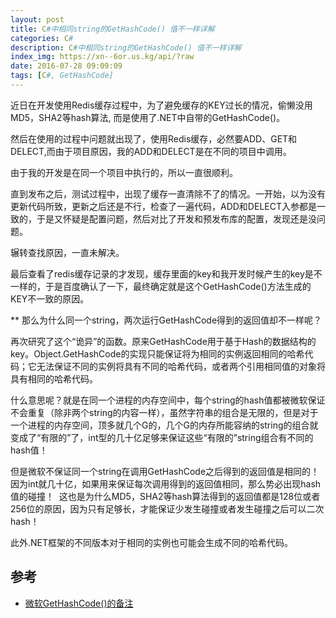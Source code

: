 ```yaml
---
layout: post
title: C#中相同string的GetHashCode() 值不一样详解
categories: C#
description: C#中相同string的GetHashCode() 值不一样详解
index_img: https://xn--6or.us.kg/api/?raw
date: 2016-07-28 09:09:09
tags: [C#, GetHashCode]
---
```


近日在开发使用Redis缓存过程中，为了避免缓存的KEY过长的情况，偷懒没用MD5，SHA2等hash算法,
而是使用了.NET中自带的GetHashCode()。

然后在使用的过程中问题就出现了，使用Redis缓存，必然要ADD、GET和DELECT,而由于项目原因，我的ADD和DELECT是在不同的项目中调用。

由于我的开发是在同一个项目中执行的，所以一直很顺利。

直到发布之后，测试过程中，出现了缓存一直清除不了的情况。一开始，以为没有更新代码所致，更新之后还是不行，检查了一遍代码，ADD和DELECT入参都是一致的，于是又怀疑是配置问题，然后对比了开发和预发布库的配置，发现还是没问题。

辗转查找原因，一直未解决。

最后查看了redis缓存记录的才发现，缓存里面的key和我开发时候产生的key是不一样的，于是百度确认了一下，最终确定就是这个GetHashCode()方法生成的KEY不一致的原因。    

** 那么为什么同一个string，两次运行GetHashCode得到的返回值却不一样呢？  

再次研究了这个“诡异”的函数。原来GetHashCode用于基于Hash的数据结构的key。Object.GetHashCode的实现只能保证将为相同的实例返回相同的哈希代码；它无法保证不同的实例将具有不同的哈希代码，或者两个引用相同值的对象将具有相同的哈希代码。

什么意思呢？就是在同一个进程的内存空间中，每个string的hash值都被微软保证不会重复（除非两个string的内容一样），虽然字符串的组合是无限的，但是对于一个进程的内存空间，顶多就几个G的，几个G的内存所能容纳的string的组合就变成了“有限的”了，int型的几十亿足够来保证这些“有限的”string组合有不同的hash值！  

但是微软不保证同一个string在调用GetHashCode之后得到的返回值是相同的！
因为int就几十亿，如果用来保证每次调用得到的返回值相同，那么势必出现hash值的碰撞！  这也是为什么MD5，SHA2等hash算法得到的返回值都是128位或者256位的原因，因为只有足够长，才能保证少发生碰撞或者发生碰撞之后可以二次hash！

此外.NET框架的不同版本对于相同的实例也可能会生成不同的哈希代码。 
     
## 参考

* [微软GetHashCode()的备注][1]


[1]: http://msdn.microsoft.com/zh-cn/library/system.string.gethashcode.aspx

